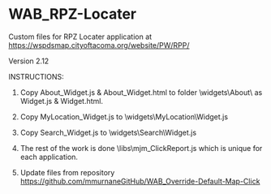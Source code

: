 # WAB_RPZ-Locater
Custom files for RPZ Locater application at https://wspdsmap.cityoftacoma.org/website/PW/RPP/ 

Version 2.12

INSTRUCTIONS:

1. Copy About_Widget.js & About_Widget.html to folder \widgets\About\ as Widget.js & Widget.html.

2. Copy MyLocation_Widget.js to \widgets\MyLocation\Widget.js

3. Copy Search_Widget.js to \widgets\Search\Widget.js

4. The rest of the work is done \libs\mjm_ClickReport.js which is unique for each application.

5. Update files from repository https://github.com/mmurnaneGitHub/WAB_Override-Default-Map-Click
